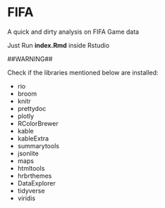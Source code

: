 # FIFA
A quick and dirty analysis on FIFA Game data

Just Run **index.Rmd** inside Rstudio

##WARNING##

Check if the libraries mentioned below are installed:

- rio
- broom
- knitr
- prettydoc
- plotly
- RColorBrewer
- kable
- kableExtra
- summarytools
- jsonlite
- maps
- htmltools
- hrbrthemes
- DataExplorer
- tidyverse
- viridis
